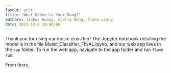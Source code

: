 ```yaml
---
layout: post
title: "What Genre is Your Song?"
authors: Jiahao Huang, Stella Wang, Tiana Liang
date: 2021-12-9 19:00:00
---
```


Thank you for using our music classifier! The Jupyter notebook detailing the model is in the file Music_Classifier_FINAL.ipynb, and our web app lives in the `app` folder. To run the web app, navigate to the app folder and run `flask run`. 

From there, 
